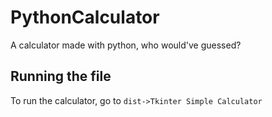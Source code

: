 # PythonCalculator
A calculator made with python, who would've guessed?

## Running the file
To run the calculator, go to ```dist->Tkinter Simple Calculator```
